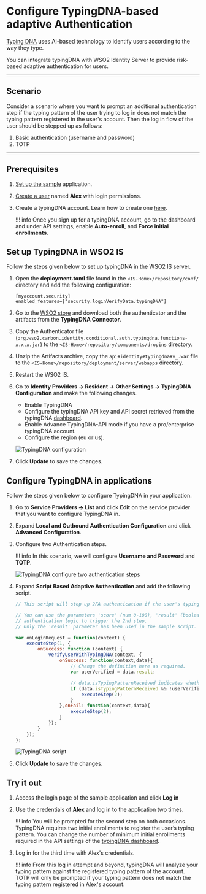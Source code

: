 # Configure TypingDNA-based adaptive Authentication

[Typing DNA](https://www.typingdna.com/) uses AI-based technology to identify users according to the way they type.

You can integrate typingDNA with WSO2 Identity Server to provide risk-based adaptive authentication for users.

----

## Scenario
Consider a scenario where you want to prompt an additional authentication step if the typing pattern of the user trying to log in does not match the typing pattern registered in the user's account. Then the log in flow of the user should be stepped up as follows:

1. Basic authentication (username and password)
2. TOTP

----

## Prerequisites
1. [Set up the sample]({{base_path}}/guides/adaptive-auth/adaptive-auth-overview/#set-up-the-sample)   application.
2. [Create a user]({{base_path}}/guides/identity-lifecycles/admin-creation-workflow/) named **Alex** with login permissions.
3. Create a typingDNA account. Learn how to create one [here](https://github.com/wso2-extensions/identity-conditional-auth-typingdna/blob/main/docs/files/Account%20Creation.pdf).

    !!! info
        Once you sign up for a typingDNA account, go to the dashboard and under API settings, enable **Auto-enroll**,   and **Force initial enrollments**.

## Set up TypingDNA in WSO2 IS

Follow the steps given below to set up typingDNA in the WSO2 IS server.

1. Open the **deployment.toml** file found in the `<IS-Home>/repository/conf/` directory and add the following configuration:
	```
	[myaccount.security]
    enabled_features=["security.loginVerifyData.typingDNA"]
    ```

2. Go to the [WSO2 store](https://store.wso2.com/store/assets/isconnector/list) and download both the authenticator and the artifacts from the **TypingDNA Connector**.

3. Copy the Authenticator file (`org.wso2.carbon.identity.conditional.auth.typingdna.functions-x.x.x.jar`) to the `<IS-Home>/repository/components/dropins` directory.

4. Unzip the Artifacts archive, copy the `api#identity#typingdna#v_.war` file to the `<IS-Home>/repository/deployment/server/webapps` directory.

5. Restart the WSO2 IS.

6. Go to **Identity Providers -> Resident -> Other Settings -> TypingDNA Configuration** and make the following changes.

    - Enable TypingDNA
    - Configure the typingDNA API key and API secret retrieved from the typingDNA [dashboard](https://www.typingdna.com/clients/).
    - Enable Advance TypingDNA-API mode if you have a pro/enterprise typingDNA account.
    - Configure the region (eu or us).

    ![TypingDNA configuration]({{base_path}}/assets/img/samples/typingdna-configuration.png)

7. Click **Update** to save the changes.

## Configure TypingDNA in applications

Follow the steps given below to configure TypingDNA in your application.

1. Go to **Service Providers -> List** and click **Edit** on the service provider that you want to configure TypingDNA in.

2. Expand **Local and Outbound Authentication Configuration** and click **Advanced Configuration**.
3. Configure two Authentication steps.

    !!! info
        In this scenario, we will configure **Username and Password** and **TOTP**.
    
    ![TypingDNA configure two authentication steps]({{base_path}}/assets/img/samples/typingdna-two-steps.png)

4. Expand **Script Based Adaptive Authentication** and add the following script.

    ``` js
    // This script will step up 2FA authentication if the user's typing behaviour does not match with the enrolled behaviour.

    // You can use the parameters 'score' (num 0-100), 'result' (boolean), 'confidence' (num 0-100), 'comparedPatterns' in your 
    // authentication logic to trigger the 2nd step. 
    // Only the 'result' parameter has been used in the sample script. 

    var onLoginRequest = function(context) {
        executeStep(1, {
            onSuccess: function (context) {
                verifyUserWithTypingDNA(context, {
                    onSuccess: function(context,data){
                        // Change the definition here as required.
                        var userVerified = data.result;

                        // data.isTypingPatternReceived indicates whether a typing pattern is received from the login portal.
                        if (data.isTypingPatternReceived && !userVerified){
                            executeStep(2);
                        }
                    },onFail: function(context,data){
                        executeStep(2);
                    }
                });
            }
        });
    };

    ```
    ![TypingDNA script]({{base_path}}/assets/img/samples/typingdna-script.png)


5. Click **Update** to save the changes.

## Try it out

1. Access the login page of the sample application and click **Log in**
2. Use the credentials of **Alex** and log in to the application two times.
    
    !!! info
        You will be prompted for the second step on both occasions. TypingDNA requires two initial enrollments to register the user’s typing pattern. You can change the number of minimum initial enrollments required in the API settings of the [typingDNA dashboard](https://www.typingdna.com/clients/).

3. Log in for the third time with Alex's credentials.

    !!! info
        From this log in attempt and beyond, typingDNA will analyze your typing pattern against the registered typing pattern of the account. TOTP will only be prompted if your typing pattern does not match the typing pattern registered in Alex's account.





